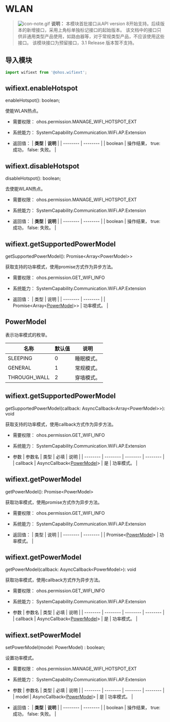 # WLAN

> ![icon-note.gif](public_sys-resources/icon-note.gif) **说明：**
> 本模块首批接口从API version 8开始支持。后续版本的新增接口，采用上角标单独标记接口的起始版本。
该文档中的接口只供非通用类型产品使用，如路由器等，对于常规类型产品，不应该使用这些接口。
该模块接口为预留接口，3.1 Release 版本暂不支持。


## 导入模块

```js
import wifiext from '@ohos.wifiext';
```

## wifiext.enableHotspot

enableHotspot(): boolean;

使能WLAN热点。

- 需要权限：
  ohos.permission.MANAGE_WIFI_HOTSPOT_EXT

- 系统能力：
  SystemCapability.Communication.WiFi.AP.Extension

- 返回值：
  | **类型** | **说明** |
  | -------- | -------- |
  | boolean | 操作结果， true: 成功， false: 失败。 |


## wifiext.disableHotspot

disableHotspot(): boolean;

去使能WLAN热点。

- 需要权限：
  ohos.permission.MANAGE_WIFI_HOTSPOT_EXT

- 系统能力：
  SystemCapability.Communication.WiFi.AP.Extension

- 返回值：
  | **类型** | **说明** |
  | -------- | -------- |
  | boolean | 操作结果， true: 成功， false: 失败。 |


## wifiext.getSupportedPowerModel

getSupportedPowerModel(): Promise&lt;Array&lt;PowerModel&gt;&gt;

获取支持的功率模式，使用promise方式作为异步方法。

- 需要权限：
  ohos.permission.GET_WIFI_INFO

- 系统能力：
  SystemCapability.Communication.WiFi.AP.Extension

- 返回值：
  | 类型 | 说明 |
  | -------- | -------- |
  | Promise&lt;Array&lt;[PowerModel](#PowerModel)&gt;&gt; | 功率模式。 |


## PowerModel

表示功率模式的枚举。

| 名称 | 默认值 | 说明 |
| -------- | -------- | -------- |
| SLEEPING | 0 | 睡眠模式。 |
| GENERAL | 1 | 常规模式。 |
| THROUGH_WALL | 2 | 穿墙模式。 |


## wifiext.getSupportedPowerModel

getSupportedPowerModel(callback: AsyncCallback&lt;Array&lt;PowerModel&gt;&gt;): void

获取支持的功率模式，使用callback方式作为异步方法。

- 需要权限：
  ohos.permission.GET_WIFI_INFO

- 系统能力：
  SystemCapability.Communication.WiFi.AP.Extension

- 参数
  | 参数名 | 类型 | 必填 | 说明 |
  | -------- | -------- | -------- | -------- |
  | callback | AsyncCallback&lt;[PowerModel](#PowerModel)&gt; | 是 | 功率模式。 |


## wifiext.getPowerModel

getPowerModel(): Promise&lt;PowerModel&gt;

获取功率模式，使用promise方式作为异步方法。

- 需要权限：
  ohos.permission.GET_WIFI_INFO

- 系统能力：
  SystemCapability.Communication.WiFi.AP.Extension

- 返回值：
  | 类型 | 说明 |
  | -------- | -------- |
  | Promise&lt;[PowerModel](#PowerModel)&gt; | 功率模式。 |


## wifiext.getPowerModel

getPowerModel(callback: AsyncCallback&lt;PowerModel&gt;): void

获取功率模式，使用callback方式作为异步方法。

- 需要权限：
  ohos.permission.GET_WIFI_INFO

- 系统能力：
  SystemCapability.Communication.WiFi.AP.Extension

- 参数
  | 参数名 | 类型 | 必填 | 说明 |
  | -------- | -------- | -------- | -------- |
  | callback | AsyncCallback&lt;[PowerModel](#PowerModel)&gt; | 是 | 功率模式。 |


## wifiext.setPowerModel

setPowerModel(model: PowerModel) : boolean;

 设置功率模式。

- 需要权限：
  ohos.permission.MANAGE_WIFI_HOTSPOT_EXT

- 系统能力：
  SystemCapability.Communication.WiFi.AP.Extension

- 参数
  | 参数名 | 类型 | 必填 | 说明 |
  | -------- | -------- | -------- | -------- |
  | model | AsyncCallback&lt;[PowerModel](#PowerModel)&gt; | 是 | 功率模式。 |

- 返回值：
  | **类型** | **说明** |
  | -------- | -------- |
  | boolean | 操作结果， true: 成功， false: 失败。 |
